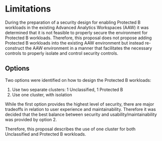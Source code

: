 # Limitations

During the preparation of a security design for enabling Protected B workloads
in the existing Advanced Analytics Workspaces (AAW) it was determined that
it is not feasible to properly secure the environment for Protected B
workloads. Therefore, this proposal does not propose adding Protected B
workloads into the existing AAW environment but instead re-construct
the AAW environment in a manner that facilitates the necessary controls
to properly isolate and control security controls.

## Options

Two options were identified on how to design the Protected B workloads:

1. Use two separate clusters: 1 Unclassified, 1 Protected B
2. Use one cluster, with isolation

While the first option provides the highest level of security, there
are major tradeoffs in relation to user experience and maintainability.
Therefore it was decided that the best balance between security
and usability/maintainability was provided by option 2.

Therefore, this proposal describes the use of one cluster for
both Unclassified and Protected B workloads.
